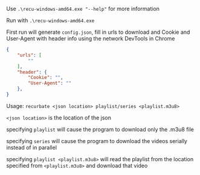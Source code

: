 Use `.\recu-windows-amd64.exe "--help"` for more information

Run with `.\recu-windows-amd64.exe`

First run will generate `config.json`, fill in urls to download and Cookie and User-Agent with header info using the network DevTools in Chrome
```Json
{
	"urls": [
		""
	],
	"header": {
		"Cookie": "",
		"User-Agent": ""
	},
}
```

Usage: `recurbate <json location> playlist/series <playlist.m3u8>`

`<json location>` is the location of the json

specifying `playlist` will cause the program to download only the .m3u8 file

specifying `series` will cause the program to download the videos serially instead of in parallel

specifying `playlist <playlist.m3u8>` will read the playlist from the location specified from `<playlist.m3u8>` and download that video
